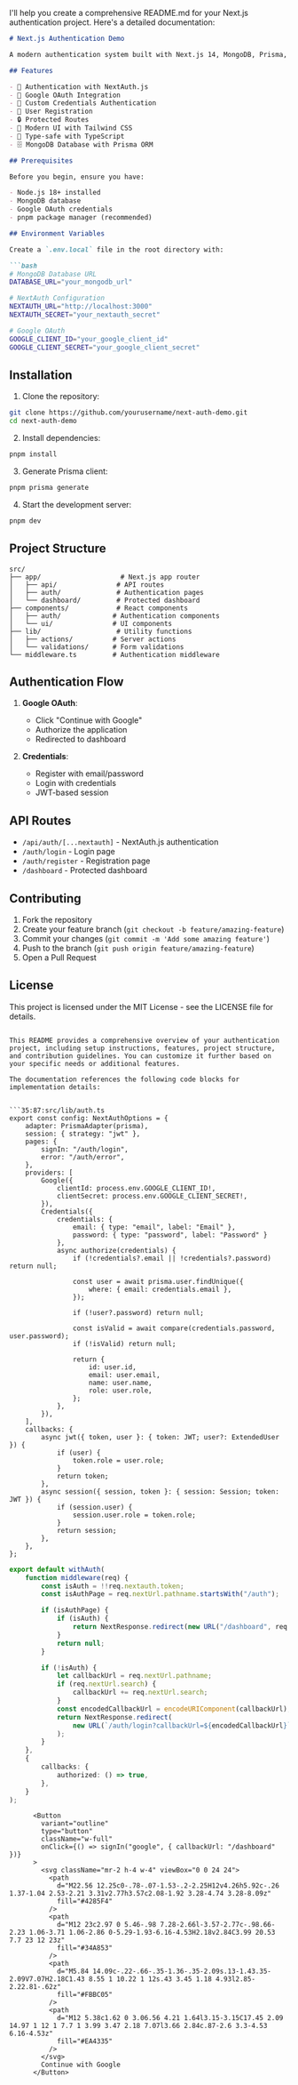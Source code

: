 I'll help you create a comprehensive README.md for your Next.js authentication project. Here's a detailed documentation:

```markdown:README.md
# Next.js Authentication Demo

A modern authentication system built with Next.js 14, MongoDB, Prisma, and NextAuth.js.

## Features

- 🔐 Authentication with NextAuth.js
- 🚀 Google OAuth Integration
- 👤 Custom Credentials Authentication
- 📝 User Registration
- 🔒 Protected Routes
- 🎨 Modern UI with Tailwind CSS
- 🔄 Type-safe with TypeScript
- 🗄️ MongoDB Database with Prisma ORM

## Prerequisites

Before you begin, ensure you have:

- Node.js 18+ installed
- MongoDB database
- Google OAuth credentials
- pnpm package manager (recommended)

## Environment Variables

Create a `.env.local` file in the root directory with:

```bash
# MongoDB Database URL
DATABASE_URL="your_mongodb_url"

# NextAuth Configuration
NEXTAUTH_URL="http://localhost:3000"
NEXTAUTH_SECRET="your_nextauth_secret"

# Google OAuth
GOOGLE_CLIENT_ID="your_google_client_id"
GOOGLE_CLIENT_SECRET="your_google_client_secret"
```

## Installation

1. Clone the repository:
```bash
git clone https://github.com/yourusername/next-auth-demo.git
cd next-auth-demo
```

2. Install dependencies:
```bash
pnpm install
```

3. Generate Prisma client:
```bash
pnpm prisma generate
```

4. Start the development server:
```bash
pnpm dev
```

## Project Structure

```
src/
├── app/                    # Next.js app router
│   ├── api/               # API routes
│   ├── auth/              # Authentication pages
│   └── dashboard/         # Protected dashboard
├── components/            # React components
│   ├── auth/             # Authentication components
│   └── ui/               # UI components
├── lib/                   # Utility functions
│   ├── actions/          # Server actions
│   └── validations/      # Form validations
└── middleware.ts         # Authentication middleware
```

## Authentication Flow

1. **Google OAuth**:
   - Click "Continue with Google"
   - Authorize the application
   - Redirected to dashboard

2. **Credentials**:
   - Register with email/password
   - Login with credentials
   - JWT-based session

## API Routes

- `/api/auth/[...nextauth]` - NextAuth.js authentication
- `/auth/login` - Login page
- `/auth/register` - Registration page
- `/dashboard` - Protected dashboard

## Contributing

1. Fork the repository
2. Create your feature branch (`git checkout -b feature/amazing-feature`)
3. Commit your changes (`git commit -m 'Add some amazing feature'`)
4. Push to the branch (`git push origin feature/amazing-feature`)
5. Open a Pull Request

## License

This project is licensed under the MIT License - see the LICENSE file for details.
```

This README provides a comprehensive overview of your authentication project, including setup instructions, features, project structure, and contribution guidelines. You can customize it further based on your specific needs or additional features.

The documentation references the following code blocks for implementation details:


```35:87:src/lib/auth.ts
export const config: NextAuthOptions = {
	adapter: PrismaAdapter(prisma),
	session: { strategy: "jwt" },
	pages: {
		signIn: "/auth/login",
		error: "/auth/error",
	},
	providers: [
		Google({
			clientId: process.env.GOOGLE_CLIENT_ID!,
			clientSecret: process.env.GOOGLE_CLIENT_SECRET!,
		}),
		Credentials({
			credentials: {
				email: { type: "email", label: "Email" },
				password: { type: "password", label: "Password" }
			},
			async authorize(credentials) {
				if (!credentials?.email || !credentials?.password) return null;

				const user = await prisma.user.findUnique({
					where: { email: credentials.email },
				});

				if (!user?.password) return null;

				const isValid = await compare(credentials.password, user.password);
				if (!isValid) return null;

				return {
					id: user.id,
					email: user.email,
					name: user.name,
					role: user.role,
				};
			},
		}),
	],
	callbacks: {
		async jwt({ token, user }: { token: JWT; user?: ExtendedUser }) {
			if (user) {
				token.role = user.role;
			}
			return token;
		},
		async session({ session, token }: { session: Session; token: JWT }) {
			if (session.user) {
				session.user.role = token.role;
			}
			return session;
		},
	},
};
```



```4:32:src/middleware.ts
export default withAuth(
	function middleware(req) {
		const isAuth = !!req.nextauth.token;
		const isAuthPage = req.nextUrl.pathname.startsWith("/auth");

		if (isAuthPage) {
			if (isAuth) {
				return NextResponse.redirect(new URL("/dashboard", req.url));
			}
			return null;
		}

		if (!isAuth) {
			let callbackUrl = req.nextUrl.pathname;
			if (req.nextUrl.search) {
				callbackUrl += req.nextUrl.search;
			}
			const encodedCallbackUrl = encodeURIComponent(callbackUrl);
			return NextResponse.redirect(
				new URL(`/auth/login?callbackUrl=${encodedCallbackUrl}`, req.url)
			);
		}
	},
	{
		callbacks: {
			authorized: () => true,
		},
	}
);
```



```106:131:src/components/auth/login-form.tsx
      <Button
        variant="outline"
        type="button"
        className="w-full"
        onClick={() => signIn("google", { callbackUrl: "/dashboard" })}
      >
        <svg className="mr-2 h-4 w-4" viewBox="0 0 24 24">
          <path
            d="M22.56 12.25c0-.78-.07-1.53-.2-2.25H12v4.26h5.92c-.26 1.37-1.04 2.53-2.21 3.31v2.77h3.57c2.08-1.92 3.28-4.74 3.28-8.09z"
            fill="#4285F4"
          />
          <path
            d="M12 23c2.97 0 5.46-.98 7.28-2.66l-3.57-2.77c-.98.66-2.23 1.06-3.71 1.06-2.86 0-5.29-1.93-6.16-4.53H2.18v2.84C3.99 20.53 7.7 23 12 23z"
            fill="#34A853"
          />
          <path
            d="M5.84 14.09c-.22-.66-.35-1.36-.35-2.09s.13-1.43.35-2.09V7.07H2.18C1.43 8.55 1 10.22 1 12s.43 3.45 1.18 4.93l2.85-2.22.81-.62z"
            fill="#FBBC05"
          />
          <path
            d="M12 5.38c1.62 0 3.06.56 4.21 1.64l3.15-3.15C17.45 2.09 14.97 1 12 1 7.7 1 3.99 3.47 2.18 7.07l3.66 2.84c.87-2.6 3.3-4.53 6.16-4.53z"
            fill="#EA4335"
          />
        </svg>
        Continue with Google
      </Button>
```

